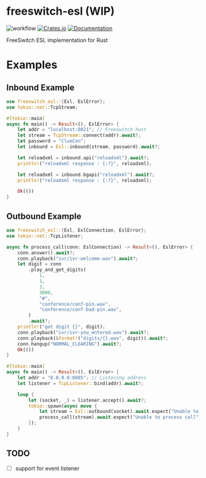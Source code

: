 # freeswitch-esl (WIP)

![workflow](https://github.com/KaranGauswami/freeswitch-esl/actions/workflows/rust.yml/badge.svg)
[![Crates.io](https://img.shields.io/crates/v/freeswitch-esl.svg)](https://crates.io/crates/freeswitch-esl)
[![Documentation](https://docs.rs/freeswitch-esl/badge.svg)](https://docs.rs/freeswitch-esl/)

FreeSwitch ESL implementation for Rust

# Examples

## Inbound Example

```rust
use freeswitch_esl::{Esl, EslError};
use tokio::net::TcpStream;

#[tokio::main]
async fn main() -> Result<(), EslError> {
    let addr = "localhost:8021"; // Freeswitch host
    let stream = TcpStream::connect(addr).await?;
    let password = "ClueCon";
    let inbound = Esl::inbound(stream, password).await?;

    let reloadxml = inbound.api("reloadxml").await?;
    println!("reloadxml response : {:?}", reloadxml);

    let reloadxml = inbound.bgapi("reloadxml").await?;
    println!("reloadxml response : {:?}", reloadxml);

    Ok(())
}

```

## Outbound Example

```rust
use freeswitch_esl::{Esl, EslConnection, EslError};
use tokio::net::TcpListener;

async fn process_call(conn: EslConnection) -> Result<(), EslError> {
    conn.answer().await?;
    conn.playback("ivr/ivr-welcome.wav").await?;
    let digit = conn
        .play_and_get_digits(
            1,
            1,
            3,
            3000,
            "#",
            "conference/conf-pin.wav",
            "conference/conf-bad-pin.wav",
        )
        .await?;
    println!("got digit {}", digit);
    conn.playback("ivr/ivr-you_entered.wav").await?;
    conn.playback(&format!("digits/{}.wav", digit)).await?;
    conn.hangup("NORMAL_CLEARING").await?;
    Ok(())
}

#[tokio::main]
async fn main() -> Result<(), EslError> {
    let addr = "0.0.0.0:8085"; // Listening address
    let listener = TcpListener::bind(addr).await?;

    loop {
        let (socket, _) = listener.accept().await?;
        tokio::spawn(async move {
            let stream = Esl::outbound(socket).await.expect("Unable to create outbound connection");
            process_call(stream).await.expect("Unable to process call");
        });
    }
}

```

## TODO

- [ ] support for event listener
